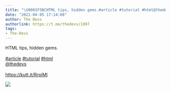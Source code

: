 ```yaml
---
title: "\U0001F5BCHTML tips, hidden gems.#article #tutorial #html@thedevshttps://kutt.it/RrpiMI"
date: "2021-04-05 17:14:08"
author: The Devs
authorlink: https://t.me/thedevs/1897
tags:
- The-Devs
---
```

<p>HTML tips, hidden gems.<br><br><a href="https://t.me/thedevs/1897?q=%23article">#article</a> <a href="https://t.me/thedevs/1897?q=%23tutorial">#tutorial</a> <a href="https://t.me/thedevs/1897?q=%23html">#html</a><br><a href="https://t.me/thedevs" target="_blank">@thedevs</a><br><br><a href="https://kutt.it/RrpiMI" target="_blank" rel="noopener">https://kutt.it/RrpiMI</a></p><img src="https://cdn4.telesco.pe/file/sOYS8C-dsOhBV6brw6HbaHWWdmhf2xCYTLhgSRvjI_QDo7E3t4wI4_gOJaKJ-pWyy3xdrMW6GpajgU4w8eC0lZDyDcEuvtwlnk_rKHNNJ3knoa8lRpAW1IZkno0eNlEcj-xd5tn46PxumCVR5Re2SQ4YolUN5AUtL2xqdpiETQ8k3k4ndCWYtXjoa3yBcO0NPn8TUlXZ_INOw4Rdu2wfDPo6O4nybVCUJlF7vZYKRUhID18OP1s9V_XpXrUfVdhkAhHUuDhpToH8oqhCEtD77Yv4uA52-3XOIV5Pbs15pXX5tDRPhryr16DXuAOh-147q4lD-xPJ1hLH_txauyGRLA.jpg" referrerpolicy="no-referrer">